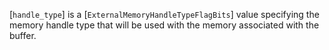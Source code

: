 [`handle_type`] is a [`ExternalMemoryHandleTypeFlagBits`] value
specifying the memory handle type that will be used with the memory
associated with the buffer.